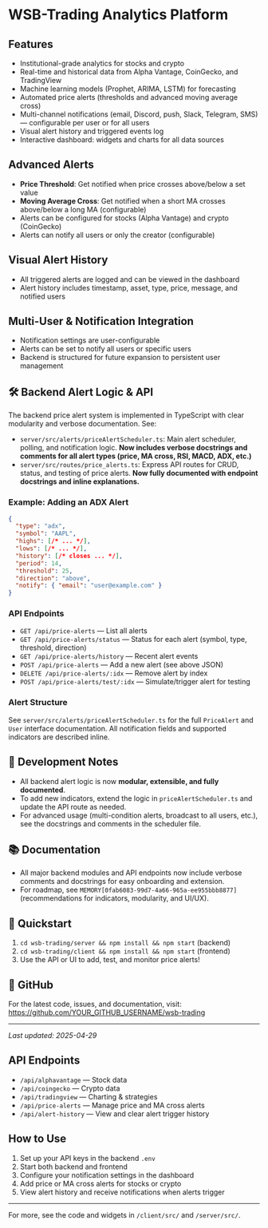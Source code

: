 # WSB-Trading Analytics Platform

## Features
- Institutional-grade analytics for stocks and crypto
- Real-time and historical data from Alpha Vantage, CoinGecko, and TradingView
- Machine learning models (Prophet, ARIMA, LSTM) for forecasting
- Automated price alerts (thresholds and advanced moving average cross)
- Multi-channel notifications (email, Discord, push, Slack, Telegram, SMS) — configurable per user or for all users
- Visual alert history and triggered events log
- Interactive dashboard: widgets and charts for all data sources

## Advanced Alerts
- **Price Threshold**: Get notified when price crosses above/below a set value
- **Moving Average Cross**: Get notified when a short MA crosses above/below a long MA (configurable)
- Alerts can be configured for stocks (Alpha Vantage) and crypto (CoinGecko)
- Alerts can notify all users or only the creator (configurable)

## Visual Alert History
- All triggered alerts are logged and can be viewed in the dashboard
- Alert history includes timestamp, asset, type, price, message, and notified users

## Multi-User & Notification Integration
- Notification settings are user-configurable
- Alerts can be set to notify all users or specific users
- Backend is structured for future expansion to persistent user management

## 🛠️ Backend Alert Logic & API

The backend price alert system is implemented in TypeScript with clear modularity and verbose documentation. See:
- `server/src/alerts/priceAlertScheduler.ts`: Main alert scheduler, polling, and notification logic. **Now includes verbose docstrings and comments for all alert types (price, MA cross, RSI, MACD, ADX, etc.)**
- `server/src/routes/price_alerts.ts`: Express API routes for CRUD, status, and testing of price alerts. **Now fully documented with endpoint docstrings and inline explanations.**

### Example: Adding an ADX Alert
```json
{
  "type": "adx",
  "symbol": "AAPL",
  "highs": [/* ... */],
  "lows": [/* ... */],
  "history": [/* closes ... */],
  "period": 14,
  "threshold": 25,
  "direction": "above",
  "notify": { "email": "user@example.com" }
}
```

### API Endpoints
- `GET /api/price-alerts` — List all alerts
- `GET /api/price-alerts/status` — Status for each alert (symbol, type, threshold, direction)
- `GET /api/price-alerts/history` — Recent alert events
- `POST /api/price-alerts` — Add a new alert (see above JSON)
- `DELETE /api/price-alerts/:idx` — Remove alert by index
- `POST /api/price-alerts/test/:idx` — Simulate/trigger alert for testing

### Alert Structure
See `server/src/alerts/priceAlertScheduler.ts` for the full `PriceAlert` and `User` interface documentation. All notification fields and supported indicators are described inline.

## 📝 Development Notes
- All backend alert logic is now **modular, extensible, and fully documented**.
- To add new indicators, extend the logic in `priceAlertScheduler.ts` and update the API route as needed.
- For advanced usage (multi-condition alerts, broadcast to all users, etc.), see the docstrings and comments in the scheduler file.

## 📚 Documentation
- All major backend modules and API endpoints now include verbose comments and docstrings for easy onboarding and extension.
- For roadmap, see `MEMORY[0fab6083-99d7-4a66-965a-ee955bbb8877]` (recommendations for indicators, modularity, and UI/UX).

## 🚀 Quickstart
1. `cd wsb-trading/server && npm install && npm start` (backend)
2. `cd wsb-trading/client && npm install && npm start` (frontend)
3. Use the API or UI to add, test, and monitor price alerts!

## 🔗 GitHub
For the latest code, issues, and documentation, visit:
https://github.com/YOUR_GITHUB_USERNAME/wsb-trading

---

*Last updated: 2025-04-29*

## API Endpoints
- `/api/alphavantage` — Stock data
- `/api/coingecko` — Crypto data
- `/api/tradingview` — Charting & strategies
- `/api/price-alerts` — Manage price and MA cross alerts
- `/api/alert-history` — View and clear alert trigger history

## How to Use
1. Set up your API keys in the backend `.env`
2. Start both backend and frontend
3. Configure your notification settings in the dashboard
4. Add price or MA cross alerts for stocks or crypto
5. View alert history and receive notifications when alerts trigger

---

For more, see the code and widgets in `/client/src/` and `/server/src/`.
